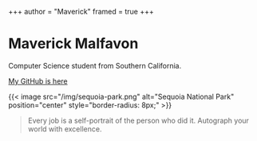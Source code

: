 +++
author = "Maverick"
framed = true
+++

# Maverick Malfavon

Computer Science student from Southern California.

[My GitHub is here](https://github.com/mayverik/)

{{< image src="/img/sequoia-park.png" alt="Sequoia National Park" position="center" style="border-radius: 8px;" >}}

> Every job is a self-portrait of the person who did it. Autograph your world with excellence.
